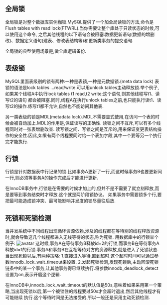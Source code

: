 ## 全局锁
全局锁是对整个数据库实例枷锁.MySQL提供了一个加全局读锁的方法,命令是Flush tables with read lock(FTWRL).当你需要让整个库处于只读状态的时候,可以使用这个命令,
之后其他线程的以下语句会被阻塞:数据更新语句(数据的增删改)、数据定义语句(建表、修改表结构等)和更新类事务的提交语句.

全局锁的典型使用场景是,做全库逻辑备份.

## 表级锁
MySQL里面表级别的锁有两种:一种是表锁,一种是元数据锁.(meta data lock)
表锁的语法是lock tables ...read/write.可以用unlock tables主动释放锁.举个例子,如果某个线程A中执行lock tables t1 read,t2 write;这个语句,则其他线程写t1、读写t2的语句
都会被阻塞.同时,线程A在执行unlock tables之前,也只能执行读t1、读写t2的操作.练写t1都不允许,自然也不能访问其他表.

另一类表级的锁是MDL(metadata lock).MDL不需要显式使用,在访问一个表的时候会被自动加上.MDL的作用是,保证读写的正确性.
读锁之间不互斥,可以有多个线程同时对一张表增删改查.
读写锁之间、写锁之间是互斥的,用来保证变更表结构操作的安全性.因此,如果有两个线程要同时给一个表加字段,其中一个要等另一个执行完才能执行.

## 行锁
行锁是针对数据表中行记录的锁.比如事务A更新了一行,而这时候事务B也要更新同一行,则必须等事务A的操作完成后才能进行更新.

在InnoDB事务中,行锁是在需要的时候才加上的,但并不是不需要了就立刻释放,而是要等到事务结束时才释放.这个就是两阶段锁协议。
如果事务中需要锁多个行,要把最可能造成锁冲突、最可能影响并发度的锁尽量往后放.

## 死锁和死锁检测
当并发系统中不同线程出现循环资源依赖,涉及的线程都在等待别的线程释放资源时,就会导致这几个线程都进入无线等待的状态,称为死锁.
用数据库中的行锁举个例子:
![avatar](https://static001.geekbang.org/resource/image/4d/52/4d0eeec7b136371b79248a0aed005a52.jpg)
这时候,事务A在等待事务B释放id=2的行锁,而事务B在等待事务A释放id=1的行锁.事务A和事务B在互相等待对方的资源释放,就是进入了死锁状态.
当出现死锁以后,有两种策略:
1.直接进入等待,直到超时.这个超时时间可以通过参数innodb_lock_wait_timeout来设置.
2.发起死锁检测,发现死锁后,主动回滚死锁链条中的某一个事务,让其他事务得已继续执行.将参数innodb_deadlock_detect设置为on,表示开启这个逻辑.

在InnoDB中,innodb_lock_wait_timeout的默认值是50s,意味着如果采用第一个策略,当出现死锁以后,第一个被锁住的线程要过50s才会超时退出,然后其他线程才有可能继续
执行.这个等待时间是无法接受的.所以一般还是采用主动死锁检测.

